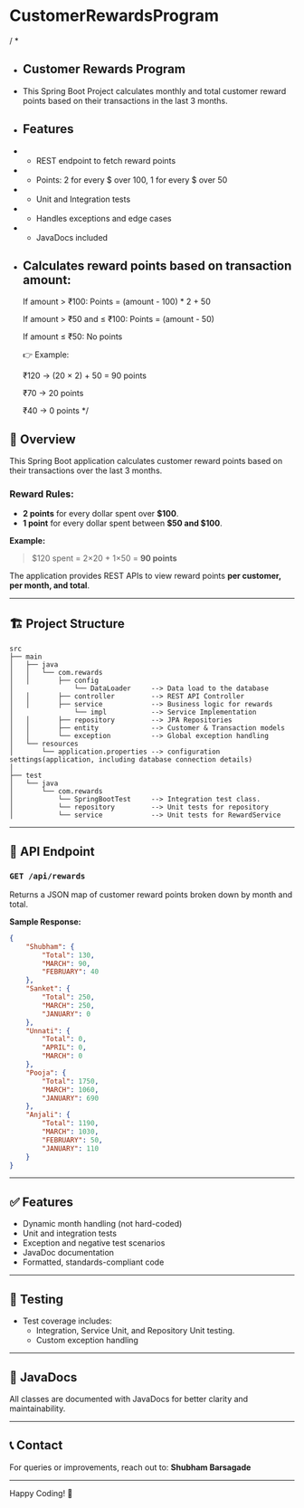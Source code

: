 # CustomerRewardsProgram

/ * 
 * ## Customer Rewards Program
 * This Spring Boot Project calculates monthly and total customer reward points based on their transactions in the last 3 months.
 
 * ## Features
 * - REST endpoint to fetch reward points
 * - Points: 2 for every $ over 100, 1 for every $ over 50
 * - Unit and Integration tests
 * - Handles exceptions and edge cases
 * - JavaDocs included
  
 * ## Calculates reward points based on transaction amount:
    If amount > ₹100:
    Points = (amount - 100) * 2 + 50
    
    If amount > ₹50 and ≤ ₹100:
    Points = (amount - 50)
    
    If amount ≤ ₹50:
    No points
    
    👉 Example:
    
    ₹120 → (20 × 2) + 50 = 90 points
    
    ₹70 → 20 points

    ₹40 → 0 points
 */

## 📌 Overview
This Spring Boot application calculates customer reward points based on their transactions over the last 3 months.

### Reward Rules:
- **2 points** for every dollar spent over **$100**.
- **1 point** for every dollar spent between **$50 and $100**.

**Example:**
> $120 spent = 2×20 + 1×50 = **90 points**

The application provides REST APIs to view reward points **per customer, per month, and total**.

---

## 🏗️ Project Structure

```
src
├── main
│   ├── java
│   │   └── com.rewards
│   │       ├── config         
│               └── DataLoader     --> Data load to the database
│   │       ├── controller         --> REST API Controller
│   │       ├── service            --> Business logic for rewards
│               └── impl           --> Service Implementation
│   │       ├── repository         --> JPA Repositories
│   │       ├── entity             --> Customer & Transaction models
│   │       └── exception          --> Global exception handling
│   └── resources
│       └── application.properties --> configuration settings(application, including database connection details)
│
├── test
│   └── java
│       └── com.rewards
│           └── SpringBootTest     --> Integration test class.
│           └── repository         --> Unit tests for repository
│           └── service            --> Unit tests for RewardService
```

---

## 📡 API Endpoint

### `GET /api/rewards`
Returns a JSON map of customer reward points broken down by month and total.

**Sample Response:**
```json
{
    "Shubham": {
        "Total": 130,
        "MARCH": 90,
        "FEBRUARY": 40
    },
    "Sanket": {
        "Total": 250,
        "MARCH": 250,
        "JANUARY": 0
    },
    "Unnati": {
        "Total": 0,
        "APRIL": 0,
        "MARCH": 0
    },
    "Pooja": {
        "Total": 1750,
        "MARCH": 1060,
        "JANUARY": 690
    },
    "Anjali": {
        "Total": 1190,
        "MARCH": 1030,
        "FEBRUARY": 50,
        "JANUARY": 110
    }
}
```

---

## ✅ Features
- Dynamic month handling (not hard-coded)
- Unit and integration tests
- Exception and negative test scenarios
- JavaDoc documentation
- Formatted, standards-compliant code

---

## 🧪 Testing
- Test coverage includes:
  - Integration, Service Unit, and Repository Unit testing.
  - Custom exception handling

---


## 📘 JavaDocs
All classes are documented with JavaDocs for better clarity and maintainability.

---

## 📞 Contact
For queries or improvements, reach out to: **Shubham Barsagade**

---

Happy Coding! 🚀

